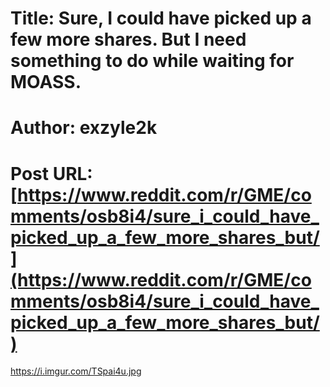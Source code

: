 # Title: Sure, I could have picked up a few more shares. But I need something to do while waiting for MOASS.
# Author: exzyle2k
# Post URL: [https://www.reddit.com/r/GME/comments/osb8i4/sure_i_could_have_picked_up_a_few_more_shares_but/](https://www.reddit.com/r/GME/comments/osb8i4/sure_i_could_have_picked_up_a_few_more_shares_but/)


https://i.imgur.com/TSpai4u.jpg